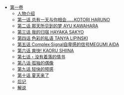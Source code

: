 - [第一卷](/向北。总有一天与你相会……(White%20Illumination前传)-作者：九头龙郁流/第一卷)
  - [人物介绍](/向北。总有一天与你相会……(White%20Illumination前传)-作者：九头龙郁流/第一卷/人物介绍.md)
  - [第一话 总有一天与你相会……KOTORI HARUNO](/向北。总有一天与你相会……(White%20Illumination前传)-作者：九头龙郁流/第一卷/第一话%20总有一天与你相会……KOTORI%20HARUNO.md)
  - [第二话 那天所见到的梦 AYU KAWAHARA](/向北。总有一天与你相会……(White%20Illumination前传)-作者：九头龙郁流/第一卷/第二话%20那天所见到的梦%20AYU%20KAWAHARA.md)
  - [第三话 我的归宿 HAYAKA SAKYO](/向北。总有一天与你相会……(White%20Illumination前传)-作者：九头龙郁流/第一卷/第三话%20我的归宿%20HAYAKA%20SAKYO.md)
  - [第四话 色彩的私语 TANYA LIPINSKI](/向北。总有一天与你相会……(White%20Illumination前传)-作者：九头龙郁流/第一卷/第四话%20色彩的私语%20TANYA%20LIPINSKI.md)
  - [第五话 Complex·Signal自卑感的信号MEGUMI AIDA](/向北。总有一天与你相会……(White%20Illumination前传)-作者：九头龙郁流/第一卷/第五话%20Complex·Signal自卑感的信号MEGUMI%20AIDA.md)
  - [第六话 爽快! KAORU SHIINA](/向北。总有一天与你相会……(White%20Illumination前传)-作者：九头龙郁流/第一卷/第六话%20爽快!%20KAORU%20SHIINA.md)
  - [第七话・没有着落的情书](/向北。总有一天与你相会……(White%20Illumination前传)-作者：九头龙郁流/第一卷/第七话・没有着落的情书.md)
  - [第八话·孤独的偶像](/向北。总有一天与你相会……(White%20Illumination前传)-作者：九头龙郁流/第一卷/第八话·孤独的偶像.md)
  - [第九话 轻快的预感](/向北。总有一天与你相会……(White%20Illumination前传)-作者：九头龙郁流/第一卷/第九话%20轻快的预感.md)
  - [第十话 夏天来了](/向北。总有一天与你相会……(White%20Illumination前传)-作者：九头龙郁流/第一卷/第十话%20夏天来了.md)
  - [后记](/向北。总有一天与你相会……(White%20Illumination前传)-作者：九头龙郁流/第一卷/后记.md)
  - [解说](/向北。总有一天与你相会……(White%20Illumination前传)-作者：九头龙郁流/第一卷/解说.md)
